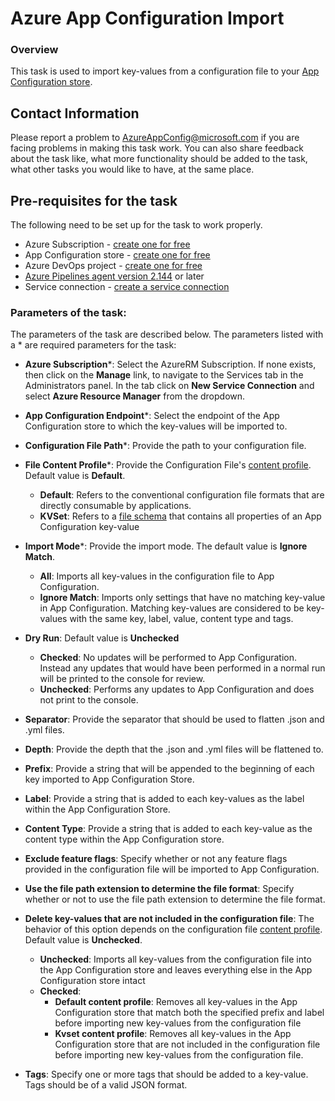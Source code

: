 # Azure App Configuration Import

### Overview

This task is used to import key-values from a configuration file to your [App Configuration store](https://learn.microsoft.com/azure/azure-app-configuration/quickstart-azure-app-configuration-create). 

## Contact Information

Please report a problem to <AzureAppConfig@microsoft.com> if you are facing problems in making this task work.  You can also share feedback about the task like, what more functionality should be added to the task, what other tasks you would like to have, at the same place.

## Pre-requisites for the task
The following need to be set up for the task to work properly.

- Azure Subscription - [create one for free](https://azure.microsoft.com/free/)
- App Configuration store - [create one for free](https://learn.microsoft.com/azure/azure-app-configuration/quickstart-azure-app-configuration-create#create-an-app-configuration-store)
- Azure DevOps project - [create one for free](https://go.microsoft.com/fwlink/?LinkId=2014881)
- [Azure Pipelines agent version 2.144](https://github.com/microsoft/azure-pipelines-agent/releases/tag/v2.144.0) or later
- Service connection - [create a service connection](https://learn.microsoft.com/azure/azure-app-configuration/push-kv-devops-pipeline#create-a-service-connection)

### Parameters of the task:

The parameters of the task are described below. The parameters listed with a \* are required parameters for the task:

* **Azure Subscription**\*: Select the AzureRM Subscription. If none exists, then click on the **Manage** link, to navigate to the Services tab in the Administrators panel. In the tab click on **New Service Connection** and select **Azure Resource Manager** from the dropdown.

* **App Configuration Endpoint**\*: Select the endpoint of the App Configuration store to which the key-values will be imported to.

* **Configuration File Path**\*: Provide the path to your configuration file.

* **File Content Profile**\*: Provide the Configuration File's [content profile](https://learn.microsoft.com/azure/azure-app-configuration/concept-config-file). Default value is **Default**.
    - **Default**: Refers to the conventional configuration file formats that are directly consumable by applications.
    - **KVSet**:  Refers to a [file schema](https://github.com/Azure/AppConfiguration/blob/main/docs/KVSet/KVSet.v1.0.0.schema.json) that contains all properties of an App Configuration key-value

* **Import Mode**\*: Provide the import mode. The default value is **Ignore Match**.
    - **All**:  Imports all key-values in the configuration file to App Configuration.
    - **Ignore Match**: Imports only settings that have no matching key-value in App Configuration. Matching key-values are considered to be key-values with the same key, label, value, content type and tags.

* **Dry Run**: Default value is **Unchecked**
    - **Checked**: No updates will be performed to App Configuration. Instead any updates that would have been performed in a normal run will be printed to the console for review.
    - **Unchecked**: Performs any updates to App Configuration and does not print to the console.

* **Separator**: Provide the separator that should be used to flatten .json and .yml files.

* **Depth**: Provide the depth that the .json and .yml files will be flattened to.

* **Prefix**: Provide a string that will be appended to the beginning of each key imported to App Configuration Store.

* **Label**: Provide a string that is added to each key-values as the label within the App Configuration Store.

* **Content Type**: Provide a string that is added to each key-value as the content type within the App Configuration store.

* **Exclude feature flags**: Specify whether or not any feature flags provided in the configuration file will be imported to App Configuration.

* **Use the file path extension to determine the file format**: Specify whether or not to use the file path extension to determine the file format.

* **Delete key-values that are not included in the configuration file**: The behavior of this option depends on the configuration file [content profile](https://learn.microsoft.com/azure/azure-app-configuration/concept-config-file). Default value is **Unchecked**.
    - **Unchecked**:  Imports all key-values from the configuration file into the App Configuration store and leaves everything else in the App Configuration store intact
    - **Checked**:
        - **Default content profile**: Removes all key-values in the App Configuration store that match both the specified prefix and label before importing new key-values from the configuration file
        - **Kvset content profile**: Removes all key-values in the App Configuration store that are not included in the configuration file before importing new key-values from the configuration file.

* **Tags**: Specify one or more tags that should be added to a key-value. Tags should be of a valid JSON format.



